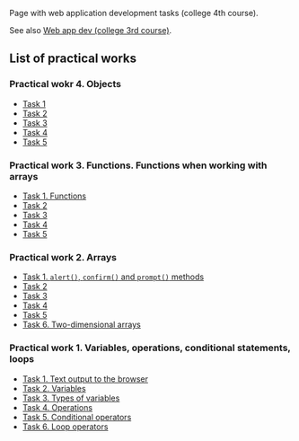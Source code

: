 <!-- # Web application development -->

Page with web application development tasks (college 4th course).

See also [Web app dev (college 3rd course)](https://jaroshevskii.github.io/web-app-dev-college-3rd-course/).

## List of practical works

### Practical wokr 4. Objects

- [Task 1](./practical-work04/task1/)
- [Task 2](./practical-work04/task2/)
- [Task 3](./practical-work04/task3/)
- [Task 4](./practical-work04/task4/)
- [Task 5](./practical-work04/task5/)

### Practical work 3. Functions. Functions when working with arrays

- [Task 1. Functions](./practical-work03/task1/)
- [Task 2](./practical-work03/task2/)
- [Task 3](./practical-work03/task3/)
- [Task 4](./practical-work03/task4/)
- [Task 5](./practical-work03/task5/)

### Practical work 2. Arrays

- [Task 1. `alert()`, `confirm()` and `prompt()` methods](./practical-work02/task1/)
- [Task 2](./practical-work02/task2/)
- [Task 3](./practical-work02/task3/)
- [Task 4](./practical-work02/task4/)
- [Task 5](./practical-work02/task5/)
- [Task 6. Two-dimensional arrays](./practical-work02/task6/)

### Practical work 1. Variables, operations, conditional statements, loops

- [Task 1. Text output to the browser](./practical-work01/task1/)
- [Task 2. Variables](./practical-work01/task2/)
- [Task 3. Types of variables](./practical-work01/task3/)
- [Task 4. Operations](./practical-work01/task4/)
- [Task 5. Conditional operators](./practical-work01/task5/)
- [Task 6. Loop operators](./practical-work01/task6/)
